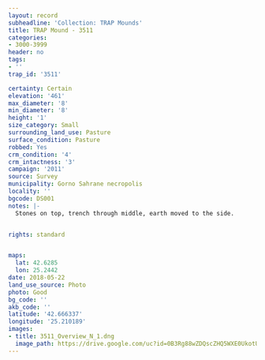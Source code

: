 ```yaml
---
layout: record
subheadline: 'Collection: TRAP Mounds'
title: TRAP Mound - 3511
categories:
- 3000-3999
header: no
tags:
- ''
trap_id: '3511'

certainty: Certain
elevation: '461'
max_diameter: '8'
min_diameter: '8'
height: '1'
size_category: Small
surrounding_land_use: Pasture
surface_condition: Pasture
robbed: Yes
crm_condition: '4'
crm_intactness: '3'
campaign: '2011'
source: Survey
municipality: Gorno Sahrane necropolis
locality: ''
bgcode: DS001
notes: |-
  Stones on top, trench through middle, earth moved to the side.


rights: standard


maps:
  lat: 42.6285
  lon: 25.2442
date: 2018-05-22
land_use_source: Photo
photo: Good
bg_code: ''
akb_code: ''
latitude: '42.666337'
longitude: '25.210189'
images:
- title: 3511_Overview_N_1.dng
  image_path: https://drive.google.com/uc?id=0B3Rg88wZDQscZHQ5WXE0UkotU2s
---
```

